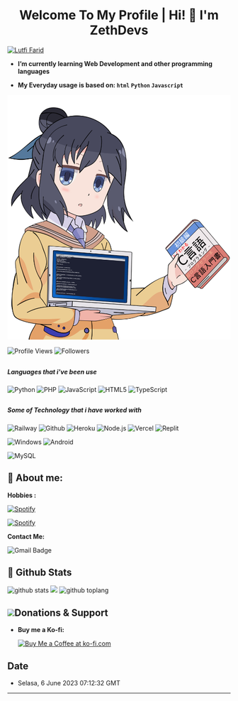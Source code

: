 <h1 align="center">Welcome To My Profile | Hi! 👋 I'm ZethDevs</h1>
<p align="center">

  <a href="https://zethdevs.tech/"><img src="http://readme-typing-svg.herokuapp.com?color=1C71FA&center=true&vCenter=true&multiline=false&lines=A+Noob+Coder+From+Indonesia.;PHP%2C+HTML%2C+JavaScript%2C+Python.;Thank+For+Visiting+My+Profile." alt="Lutfi Farid"></a>

</p>


- **I’m currently learning Web Development and other programming languages**

- **My Everyday usage is based on: `html` `Python` `Javascript`**

<p align="center">

  <a href="#"><img src="https://github.com/CyberID-Ltd/zYxDevs-Profile-Requirements/blob/main/computer-programming-anime-programming-language-thread-animation-gril-f6c2888a88588db1f063bcfcbc84e6cf.png" alt="Lutfi Farid"></a>

</p>
<p align="left">

  <img src="https://komarev.com/ghpvc/?username=ZethDevs &color=blue&style=flat-square&label=Profile+Views" alt="Profile Views" /> <img src="https://img.shields.io/github/followers/ZethDevs?label=Followers" style=" float:left, margin-right:10px" alt="Followers" />

</p>

##
##### Languages that i've been use

![Python](https://img.shields.io/badge/-Python-000000?style=flat&logo=python)
![PHP](https://img.shields.io/badge/-PHP-000000?style=flat&logo=php)
![JavaScript](https://img.shields.io/badge/-JavaScript-000000?style=flat&logo=javascript)
![HTML5](https://img.shields.io/badge/-HTML5-000000?style=flat&logo=html5)
![TypeScript](https://img.shields.io/badge/-TypeScript-000000?style=flat&logo=typescript)
##
##### Some of Technology that i have worked with

![Railway](https://img.shields.io/badge/-Railway-222222?style=flat&logo=railway&logoColor=white)
![Github](https://img.shields.io/badge/-GitHub-222222?style=flat&logo=github&logoColor=white)
![Heroku](https://img.shields.io/badge/-Heroku-222222?style=flat&logo=heroku&logoColor=white)
![Node.js](https://img.shields.io/badge/-Node.js-222222?style=flat&logo=node.js&logoColor=white)
![Vercel](https://img.shields.io/badge/-Vercel-222222?style=flat&logo=vercel&logoColor=white)
![Replit](https://img.shields.io/badge/-Replit-222222?style=flat&logo=replit&logoColor=white)


![Windows](https://img.shields.io/badge/OS-Windows-blue?&logo=Windows)
![Android](https://img.shields.io/badge/OS-Android-blue?&logo=Android)

![MySQL](https://img.shields.io/badge/MySQL-white?&logo=MySQL)



##
## 👦 **About me**:


**Hobbies :**

[![Spotify](https://img.shields.io/badge/-Spotify-%232c3e50?style=flat-square&logo=spotify)](https://spotify.com)

[![Spotify](https://spotify-github-readme.vercel.app/api/spotify)](https://open.spotify.com/collection/tracks)

**Contact Me:**



![Gmail Badge](https://img.shields.io/badge/-lutfi.farid@zethdevs.tech-c14438?style=flat-square&logo=Gmail&logoColor=white&link=mailto:lutfi.farid@zethdevs.tech)




##  🐙 **Github Stats**



![github stats](https://github-readme-stats.vercel.app/api?username=ZethDevs&show_icons=true&theme=chartreuse-dark)
![](https://github-readme-streak-stats.herokuapp.com/?user=ZethDevs&theme=solarized-dark&hide_border=false)
![github toplang](https://github-readme-stats.vercel.app/api/top-langs/?username=ZethDevs&layout=compact&theme=chartreuse-dark)


## <img src="https://i.redd.it/nwu0335ccoz41.png" width="25px">**Donations & Support**

- **Buy me a Ko-fi:**

    <a href='https://ko-fi.com/lutfifarid#checkoutModal' target='_blank'><img height='25' style='border:0px;height:36px;' src='https://az743702.vo.msecnd.net/cdn/kofi1.png?v=a&w=144' border='0' alt='Buy Me a Coffee at ko-fi.com' /></a>




</details>

## **Date**

 - Selasa, 6 June 2023 07:12:32 GMT

---------------------


